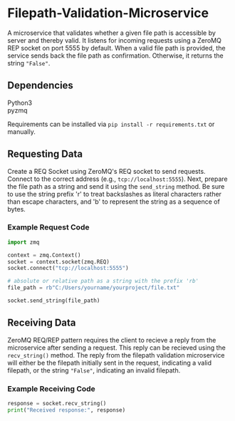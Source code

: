 # Filepath-Validation-Microservice

A microservice that validates whether a given file path is accessible by server and thereby valid. It listens for incoming requests using a ZeroMQ REP socket on port 5555 by default. When a valid file path is provided, the service sends back the file path as confirmation. Otherwise, it returns the string `"False"`.

## Dependencies
Python3\
pyzmq

Requirements can be installed via ```pip install -r requirements.txt``` or manually.

## Requesting Data

Create a REQ Socket using ZeroMQ's REQ socket to send requests. Connect to the correct address (e.g., `tcp://localhost:5555`). Next, prepare the file path as a string and send it using the `send_string` method. Be sure to use the string prefix 'r' to treat backslashes as literal characters rather than escape characters, and 'b' to represent the string as a sequence of bytes.

### Example Request Code

```python
import zmq

context = zmq.Context()
socket = context.socket(zmq.REQ)
socket.connect("tcp://localhost:5555")

# absolute or relative path as a string with the prefix 'rb'
file_path = rb"C:/Users/yourname/yourproject/file.txt" 

socket.send_string(file_path)
```

## Receiving Data

ZeroMQ REQ/REP pattern requires the client to recieve a reply from the microservice after sending a request. This reply can be recieved using the `recv_string()` method. The reply from the filepath validation microservice will either be the filepath initially sent in the request, indicating a valid filepath, or the string `"False"`, indicating an invalid filepath.

### Example Receiving Code

```python
response = socket.recv_string()
print("Received response:", response)
```


